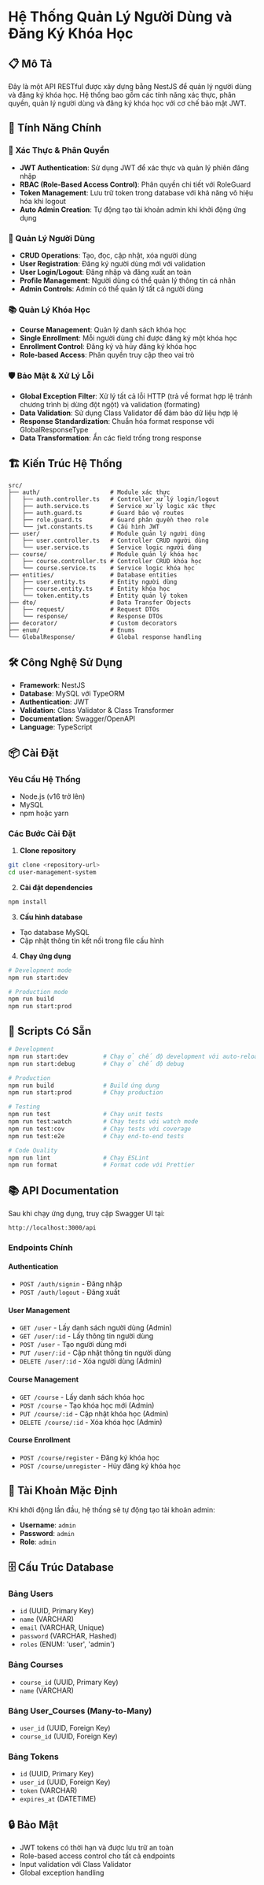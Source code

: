 # Hệ Thống Quản Lý Người Dùng và Đăng Ký Khóa Học

## 📋 Mô Tả

Đây là một API RESTful được xây dựng bằng NestJS để quản lý người dùng và đăng ký khóa học. Hệ thống bao gồm các tính năng xác thực, phân quyền, quản lý người dùng và đăng ký khóa học với cơ chế bảo mật JWT.

## 🚀 Tính Năng Chính

### 🔐 Xác Thực & Phân Quyền
- **JWT Authentication**: Sử dụng JWT để xác thực và quản lý phiên đăng nhập
- **RBAC (Role-Based Access Control)**: Phân quyền chi tiết với RoleGuard
- **Token Management**: Lưu trữ token trong database với khả năng vô hiệu hóa khi logout
- **Auto Admin Creation**: Tự động tạo tài khoản admin khi khởi động ứng dụng

### 👥 Quản Lý Người Dùng
- **CRUD Operations**: Tạo, đọc, cập nhật, xóa người dùng
- **User Registration**: Đăng ký người dùng mới với validation
- **User Login/Logout**: Đăng nhập và đăng xuất an toàn
- **Profile Management**: Người dùng có thể quản lý thông tin cá nhân
- **Admin Controls**: Admin có thể quản lý tất cả người dùng

### 📚 Quản Lý Khóa Học
- **Course Management**: Quản lý danh sách khóa học
- **Single Enrollment**: Mỗi người dùng chỉ được đăng ký một khóa học
- **Enrollment Control**: Đăng ký và hủy đăng ký khóa học
- **Role-based Access**: Phân quyền truy cập theo vai trò

### 🛡️ Bảo Mật & Xử Lý Lỗi
- **Global Exception Filter**: Xử lý tất cả lỗi HTTP (trả về format hợp lệ tránh chương trình bị dừng đột ngột) và validation (formating)
- **Data Validation**: Sử dụng Class Validator để đảm bảo dữ liệu hợp lệ
- **Response Standardization**: Chuẩn hóa format response với GlobalResponseType
- **Data Transformation**: Ẩn các field trống trong response

## 🏗️ Kiến Trúc Hệ Thống

```
src/
├── auth/                    # Module xác thực
│   ├── auth.controller.ts   # Controller xử lý login/logout
│   ├── auth.service.ts      # Service xử lý logic xác thực
│   ├── auth.guard.ts        # Guard bảo vệ routes
│   ├── role.guard.ts        # Guard phân quyền theo role
│   └── jwt.constants.ts     # Cấu hình JWT
├── user/                    # Module quản lý người dùng
│   ├── user.controller.ts   # Controller CRUD người dùng
│   └── user.service.ts      # Service logic người dùng
├── course/                  # Module quản lý khóa học
│   ├── course.controller.ts # Controller CRUD khóa học
│   └── course.service.ts    # Service logic khóa học
├── entities/                # Database entities
│   ├── user.entity.ts       # Entity người dùng
│   ├── course.entity.ts     # Entity khóa học
│   └── token.entity.ts      # Entity quản lý token
├── dto/                     # Data Transfer Objects
│   ├── request/             # Request DTOs
│   └── response/            # Response DTOs
├── decorator/               # Custom decorators
├── enum/                    # Enums
└── GlobalResponse/          # Global response handling
```

## 🛠️ Công Nghệ Sử Dụng

- **Framework**: NestJS
- **Database**: MySQL với TypeORM
- **Authentication**: JWT
- **Validation**: Class Validator & Class Transformer
- **Documentation**: Swagger/OpenAPI
- **Language**: TypeScript

## 📦 Cài Đặt

### Yêu Cầu Hệ Thống
- Node.js (v16 trở lên)
- MySQL
- npm hoặc yarn

### Các Bước Cài Đặt

1. **Clone repository**
```bash
git clone <repository-url>
cd user-management-system
```

2. **Cài đặt dependencies**
```bash
npm install
```

3. **Cấu hình database**
- Tạo database MySQL
- Cập nhật thông tin kết nối trong file cấu hình

4. **Chạy ứng dụng**
```bash
# Development mode
npm run start:dev

# Production mode
npm run build
npm run start:prod
```

## 🔧 Scripts Có Sẵn

```bash
# Development
npm run start:dev          # Chạy ở chế độ development với auto-reload
npm run start:debug        # Chạy ở chế độ debug

# Production
npm run build              # Build ứng dụng
npm run start:prod         # Chạy production

# Testing
npm run test               # Chạy unit tests
npm run test:watch         # Chạy tests với watch mode
npm run test:cov           # Chạy tests với coverage
npm run test:e2e           # Chạy end-to-end tests

# Code Quality
npm run lint               # Chạy ESLint
npm run format             # Format code với Prettier
```

## 📚 API Documentation

Sau khi chạy ứng dụng, truy cập Swagger UI tại:
```
http://localhost:3000/api
```

### Endpoints Chính

#### Authentication
- `POST /auth/signin` - Đăng nhập
- `POST /auth/logout` - Đăng xuất

#### User Management
- `GET /user` - Lấy danh sách người dùng (Admin)
- `GET /user/:id` - Lấy thông tin người dùng
- `POST /user` - Tạo người dùng mới
- `PUT /user/:id` - Cập nhật thông tin người dùng
- `DELETE /user/:id` - Xóa người dùng (Admin)

#### Course Management
- `GET /course` - Lấy danh sách khóa học
- `POST /course` - Tạo khóa học mới (Admin)
- `PUT /course/:id` - Cập nhật khóa học (Admin)
- `DELETE /course/:id` - Xóa khóa học (Admin)

#### Course Enrollment
- `POST /course/register` - Đăng ký khóa học
- `POST /course/unregister` - Hủy đăng ký khóa học

## 🔑 Tài Khoản Mặc Định

Khi khởi động lần đầu, hệ thống sẽ tự động tạo tài khoản admin:

- **Username**: `admin`
- **Password**: `admin`
- **Role**: `admin`

## 🗄️ Cấu Trúc Database

### Bảng Users
- `id` (UUID, Primary Key)
- `name` (VARCHAR)
- `email` (VARCHAR, Unique)
- `password` (VARCHAR, Hashed)
- `roles` (ENUM: 'user', 'admin')

### Bảng Courses
- `course_id` (UUID, Primary Key)
- `name` (VARCHAR)

### Bảng User_Courses (Many-to-Many)
- `user_id` (UUID, Foreign Key)
- `course_id` (UUID, Foreign Key)

### Bảng Tokens
- `id` (UUID, Primary Key)
- `user_id` (UUID, Foreign Key)
- `token` (VARCHAR)
- `expires_at` (DATETIME)

## 🔒 Bảo Mật
- JWT tokens có thời hạn và được lưu trữ an toàn
- Role-based access control cho tất cả endpoints
- Input validation với Class Validator
- Global exception handling

